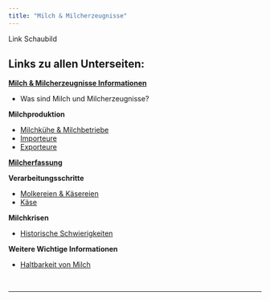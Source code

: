 ```yaml
---
title: "Milch & Milcherzeugnisse"
---
```


Link Schaubild 

## Links zu allen Unterseiten:

[**Milch & Milcherzeugnisse Informationen**](Milch-und-Milcherzeugnisse-Informationen.html)

- Was sind Milch und Milcherzeugnisse?

**Milchproduktion**

- [Milchkühe & Milchbetriebe](Milchproduktion/Milchkuehe_und_Milchbetriebe.html)
- [Importeure](Milchproduktion/Importeure.html)
- [Exporteure](Milchproduktion/Exporteure.html)

[**Milcherfassung**](Milcherfassung/Milcherfassung.html)

**Verarbeitungsschritte**

- [Molkereien & Käsereien](Verarbeitungsschritte/Molkereien-und-Kaesereien.html)
- [Käse](Verarbeitungsschritte/Kaese.html)

**Milchkrisen**

- [Historische Schwierigkeiten](Historische-Schwierigkeiten.html)

**Weitere Wichtige Informationen**

- [Haltbarkeit von Milch](Weitere-Wichtige-Informationen/Haltbarkeit-von-Milch.html)

 

<br>

---

<br> 



